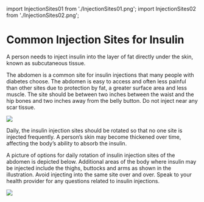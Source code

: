 import InjectionSites01 from './InjectionSites01.png';
import InjectionSites02 from './InjectionSites02.png';

# Common Injection Sites for Insulin

A person needs to inject insulin into the layer of fat directly under
the skin, known as subcutaneous tissue.

The abdomen is a common site for insulin injections that many people
with diabetes choose. The abdomen is easy to access and often less
painful than other sites due to protection by fat, a greater surface
area and less muscle. The site should be between two inches between the
waist and the hip bones and two inches away from the belly button. Do
not inject near any scar tissue.

<img src={InjectionSites01} />

Daily, the insulin injection sites should be rotated so that no one site
is injected frequently. A person’s skin may become thickened over time,
affecting the body’s ability to absorb the insulin.

A picture of options for daily rotation of insulin injection sites of
the abdomen is depicted below. Additional areas of the body where
insulin may be injected include the thighs, buttocks and arms as shown
in the illustration. Avoid injecting into the same site over and over.
Speak to your health provider for any questions related to insulin
injections.

<img src={InjectionSites02} />
